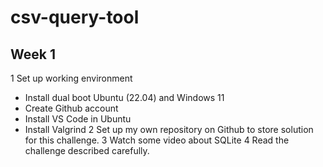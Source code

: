 # csv-query-tool
## Week 1
1 Set up working environment 
  - Install dual boot Ubuntu (22.04) and Windows 11
  - Create Github account
  - Install VS Code in Ubuntu
  - Install Valgrind
2 Set up my own repository on Github to store solution for this challenge.
3 Watch some video about SQLite
4 Read the challenge described carefully.

